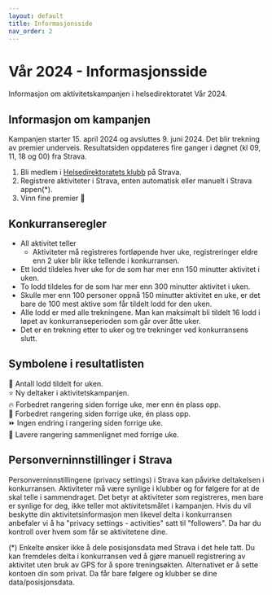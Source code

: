 ```yaml
---
layout: default
title: Informasjonsside
nav_order: 2
---
```


# Vår 2024 - Informasjonsside

Informasjon om aktivitetskampanjen i helsedirektoratet Vår 2024.

## Informasjon om kampanjen

Kampanjen starter 15. april 2024 og avsluttes 9. juni 2024. Det blir trekning av premier underveis. Resultatsiden oppdateres fire ganger i døgnet (kl 09, 11, 18 og 00) fra Strava.

1. Bli medlem i [Helsedirektoratets klubb](https://www.strava.com/clubs/754665) på Strava.
2. Registrere aktiviteter i Strava, enten automatisk eller manuelt i Strava appen(*).
3. Vinn fine premier 🥇

## Konkurranseregler

* All aktivitet teller
  * Aktiviteter må registreres fortløpende hver uke, registreringer eldre enn 2 uker blir ikke tellende i konkurransen.  
* Ett lodd tildeles hver uke for de som har mer enn 150 minutter aktivitet i uken.
* To lodd tildeles for de som har mer enn 300 minutter aktivitet i uken.
* Skulle mer enn 100 personer oppnå 150 minutter aktivitet en uke, er det bare de 100 mest aktive som får tildelt lodd for den uken.
* Alle lodd er med alle trekningene. Man kan maksimalt bli tildelt 16 lodd i løpet av konkurranseperioden som går over åtte uker.
* Det er en trekning etter to uker og tre trekninger ved konkurransens slutt.

## Symbolene i resultatlisten

🎫 Antall lodd tildelt for uken.  
⭐ Ny deltaker i aktivitetskampanjen.  
🔥 Forbedret rangering siden forrige uke, mer enn én plass opp.  
🔺 Forbedret rangering siden forrige uke, én plass opp.  
⏩ Ingen endring i rangering siden forrige uke.  
🔻 Lavere rangering sammenlignet med forrige uke.  

## Personverninnstillinger i Strava

Personverninnstillingene (privacy settings) i Strava kan påvirke deltakelsen i konkurransen. Aktiviteter må være synlige i klubber og for følgere for at de skal telle i sammendraget. Det betyr at aktiviteter som registreres, men bare er synlige for deg, ikke teller mot aktivitetsmålet i kampanjen. Hvis du vil beskytte din aktivitetsinformasjon men likevel delta i konkurransen anbefaler vi å ha "privacy settings - activities" satt til "followers". Da har du kontroll over hvem som får se aktivitetene dine.

(*) Enkelte ønsker ikke å dele posisjonsdata med Strava i det hele tatt. Du kan fremdeles delta i konkurransen ved å gjøre manuell registrering av aktivitet uten bruk av GPS for å spore treningsøkten. Alternativet er å sette kontoen din som privat. Da får bare følgere og klubber se dine data/posisjonsdata.  
